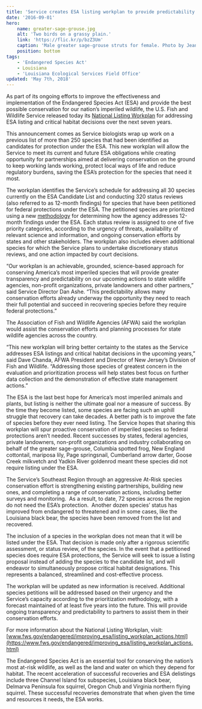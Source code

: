 ```yaml
---
title: 'Service creates ESA listing workplan to provide predictability and encourage proactive conservation of imperiled wildlife'
date: '2016-09-01'
hero:
    name: greater-sage-grouse.jpg
    alt: 'Two birds on a grassy plain.'
    link: 'https://flic.kr/p/bzZ3Um'
    caption: 'Male greater sage-grouse struts for female. Photo by Jeannie Stafford, USFS.'
    position: bottom
tags:
    - 'Endangered Species Act'
    - Louisiana
    - 'Louisiana Ecological Services Field Office'
updated: 'May 7th, 2018'
---
```


As part of its ongoing efforts to improve the effectiveness and implementation of the Endangered Species Act (ESA) and provide the best possible conservation for our nation’s imperiled wildlife, the U.S. Fish and Wildlife Service released today its [National Listing Workplan](https://www.fws.gov/endangered/improving_esa/listing_workplan_actions.html) for addressing ESA listing and critical habitat decisions over the next seven years.

This announcement comes as Service biologists wrap up work on a previous list of more than 250 species that had been identified as candidates for protection under the ESA. This new workplan will allow the Service to meet its current and future ESA obligations while creating opportunity for partnerships aimed at delivering conservation on the ground to keep working lands working, protect local ways of life and reduce regulatory burdens, saving the ESA’s protection for the species that need it most.

The workplan identifies the Service’s schedule for addressing all 30 species currently on the ESA Candidate List and conducting 320 status reviews (also referred to as 12-month findings) for species that have been petitioned for federal protections under the ESA. The petitioned species are prioritized using a new [methodology](https://www.fws.gov/news/ShowNews.cfm?ref=service-announces-final-methodology-for-prioritizing-and-addressing-&_ID=35748) for determining how the agency addresses 12-month findings under the ESA. Each status review is assigned to one of five priority categories, according to the urgency of threats, availability of relevant science and information, and ongoing conservation efforts by states and other stakeholders. The workplan also includes eleven additional species for which the Service plans to undertake discretionary status reviews, and one action impacted by court decisions.

“Our workplan is an achievable, grounded, science-based approach for conserving America’s most imperiled species that will provide greater transparency and predictability on our upcoming actions to state wildlife agencies, non-profit organizations, private landowners and other partners,” said Service Director Dan Ashe. “This predictability allows many conservation efforts already underway the opportunity they need to reach their full potential and succeed in recovering species before they require federal protections.”

The Association of Fish and Wildlife Agencies (AFWA) said the workplan would assist the conservation efforts and planning processes for state wildlife agencies across the country.

“This new workplan will bring better certainty to the states as the Service addresses ESA listings and critical habitat decisions in the upcoming years,” said Dave Chanda, AFWA President and Director of New Jersey’s Division of Fish and Wildlife. “Addressing those species of greatest concern in the evaluation and prioritization process will help states best focus on further data collection and the demonstration of effective state management actions.”

The ESA is the last best hope for America’s most imperiled animals and plants, but listing is neither the ultimate goal nor a measure of success. By the time they become listed, some species are facing such an uphill struggle that recovery can take decades. A better path is to improve the fate of species before they ever need listing. The Service hopes that sharing this workplan will spur proactive conservation of imperiled species so federal protections aren’t needed. Recent successes by states, federal agencies, private landowners, non-profit organizations and industry collaborating on behalf of the greater sage-grouse, Columbia spotted frog, New England cottontail, mariposa lily, Page springsnail, Cumberland arrow darter, Goose Creek milkvetch and Yadkin River goldenrod meant these species did not require listing under the ESA.

The Service’s Southeast Region through an aggressive At-Risk species conservation effort is strengthening existing partnerships, building new ones, and completing a range of conservation actions, including better surveys and monitoring.  As a result, to date, 72 species across the region do not need the ESA’s protection.  Another dozen species’ status has improved from endangered to threatened and in some cases, like the Louisiana black bear, the species have been removed from the list and recovered.

The inclusion of a species in the workplan does not mean that it will be listed under the ESA. That decision is made only after a rigorous scientific assessment, or status review, of the species. In the event that a petitioned species does require ESA protections, the Service will seek to issue a listing proposal instead of adding the species to the candidate list, and will endeavor to simultaneously propose critical habitat designations. This represents a balanced, streamlined and cost-effective process.

The workplan will be updated as new information is received. Additional species petitions will be addressed based on their urgency and the Service’s capacity according to the prioritization methodology, with a forecast maintained of at least five years into the future. This will provide ongoing transparency and predictability to partners to assist them in their conservation efforts.

For more information about the National Listing Workplan, visit: [www.fws.gov/endangered/improving_esa/listing_workplan_actions.html](https://www.fws.gov/endangered/improving_esa/listing_workplan_actions.html)

The Endangered Species Act is an essential tool for conserving the nation’s most at-risk wildlife, as well as the land and water on which they depend for habitat. The recent acceleration of successful recoveries and ESA delistings include three Channel Island fox subspecies, Louisiana black bear, Delmarva Peninsula fox squirrel, Oregon Chub and Virginia northern flying squirrel. These successful recoveries demonstrate that when given the time and resources it needs, the ESA works.
